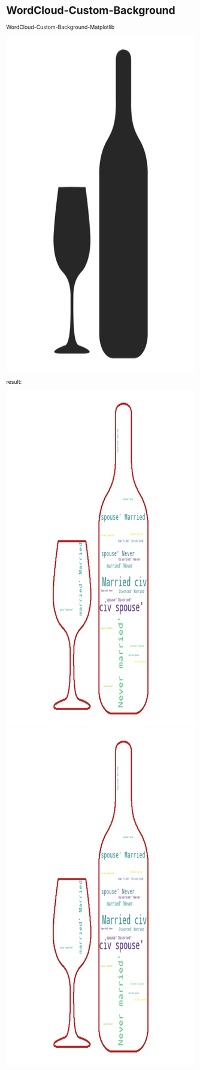 # WordCloud-Custom-Background
WordCloud-Custom-Background-Matplotlib


<img src="wine_mask.png" width="720" height="900">

result:

<img src="wine.png" width="720" height="900">
<img src="wine.png" width="720" height="900">
